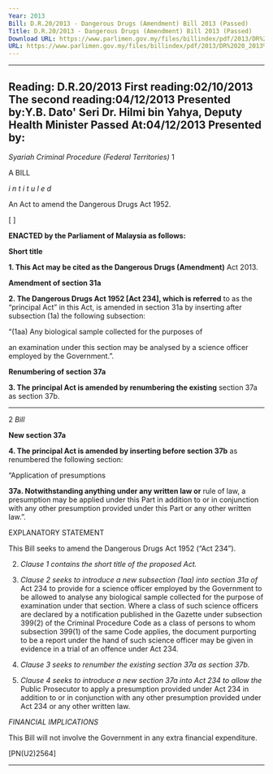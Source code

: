 ```yaml
---
Year: 2013
Bill: D.R.20/2013 - Dangerous Drugs (Amendment) Bill 2013 (Passed)
Title: D.R.20/2013 - Dangerous Drugs (Amendment) Bill 2013 (Passed)
Download URL: https://www.parlimen.gov.my/files/billindex/pdf/2013/DR%2020_2013%20EN.pdf
URL: https://www.parlimen.gov.my/files/billindex/pdf/2013/DR%2020_2013%20EN.pdf
---
```

---
Reading:
D.R.20/2013
First reading:02/10/2013
The second reading:04/12/2013
Presented by:Y.B. Dato' Seri Dr. Hilmi bin Yahya, Deputy Health Minister
Passed At:04/12/2013
Presented by:
---

_Syariah Criminal Procedure (Federal Territories)_ 1

A BILL

_i n t i t u l e d_

An Act to amend the Dangerous Drugs Act 1952.

[ ]

**ENACTED by the Parliament of Malaysia as follows:**

**Short title**

**1. This Act may be cited as the Dangerous Drugs (Amendment)**
Act 2013.

**Amendment of section 31a**

**2. The Dangerous Drugs Act 1952 [Act 234], which is referred**
to as the “principal Act” in this Act, is amended­ in section 31a
by inserting after subsection (1a) the following subsection:

“(1aa) Any biological sample collected for the purposes of

an examination under this section may be analysed by a science
officer employed by the Government.”.

**Renumbering of section 37a**

**3. The principal Act is amended­ by renumbering the existing**
section 37a as section 37b.


-----

2 _Bill_

**New section 37a**

**4. The principal Act is amended by inserting before section 37b**
as renumbered the following section:

“Application of presumptions

**37a. Notwithstanding anything under any written law or**
rule of law, a presumption may be applied under this Part
in addition to or in conjunction with any other presumption
provided under this Part or any other written law.”.

EXPLANATORY STATEMENT

This Bill seeks to amend the Dangerous Drugs Act 1952 (“Act 234”).

2. _Clause 1 contains the short title of the proposed Act._

3. _Clause 2 seeks to introduce a new subsection (1aa) into section 31a of_
Act 234 to provide for a science officer employed by the Government to
be allowed to analyse any biological sample collected for the purpose of
examination under that section. Where a class of such science officers are
declared by a notification published in the Gazette under subsection 399(2) of
the Criminal Procedure Code as a class of persons to whom subsection 399(1)
of the same Code applies, the document purporting to be a report under the
hand of such science officer may be given in evidence in a trial of an offence
under Act 234.

4. _Clause 3 seeks to renumber the existing section 37a as section 37b._

5. _Clause 4 seeks to introduce a new section 37a into Act 234 to allow the_
Public Prosecutor to apply a presumption provided under Act 234 in addition
to or in conjunction with any other presumption provided under Act 234 or
any other written law.

_FINANCIAL IMPLICATIONS_

This Bill will not involve the Government in any extra financial
expenditure.

[PN(U2)2564]


-----

